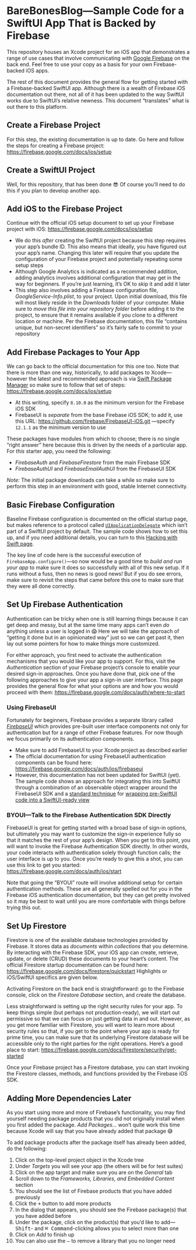 # BareBonesBlog—Sample Code for a SwiftUI App That is Backed by Firebase
This repository houses an Xcode project for an iOS app that demonstrates a range of use cases that involve communicating with [Google Firebase](https://firebase.google.com) on the back end. Feel free to use your copy as a basis for your own Firebase-backed iOS apps.

The rest of this document provides the general flow for getting started with a Firebase-backed SwiftUI app. Although there is a wealth of Firebase iOS documentation out there, not all of it has been updated to the way SwiftUI works due to SwiftUI’s relative newness. This document “translates” what is out there to this platform.

## Create a Firebase Project
For this step, the existing documentation is up to date. Go here and follow the steps for creating a Firebase project: https://firebase.google.com/docs/ios/setup

## Create a SwiftUI Project
Well, for this repository, that has been done 😎 Of course you’ll need to do this if you plan to develop another app.

## Add iOS to the Firebase Project
Continue with the official iOS setup document to set up your Firebase project with iOS: https://firebase.google.com/docs/ios/setup
* We do this _after_ creating the SwiftUI project because this step requires your app’s bundle ID. This also means that ideally, you have figured out your app’s name. Changing this later will require that you update the configuration of your Firebase project and potentially repeating some setup steps
* Although Google Analytics is indicated as a recommended addition, adding analytics involves additional configuration that may get in the way for beginners. If you’re just learning, it’s OK to skip it and add it later
* This step also involves adding a Firebase configuration file, _GoogleService-Info.plist_, to your project. Upon initial download, this file will most likely reside in the _Downloads_ folder of your computer. Make sure to _move this file into your repository folder_ before adding it to the project, to ensure that it remains available if you clone to a different location or machine. Per the Firebase documentation, this file “contains unique, but non-secret identifiers” so it’s fairly safe to commit to your repository

## Add Firebase Packages to Your App
We can go back to the official documentation for this one too. Note that there is more than one way, historically, to add packages to Xcode—however the latest and recommended approach is via [Swift Package Manager](https://github.com/firebase/firebase-ios-sdk/blob/master/SwiftPackageManager.md) so make sure to follow that set of steps: https://firebase.google.com/docs/ios/setup
* At this writing, specify `8.10.0` as the minimum version for the Firebase iOS SDK
* FirebaseUI is _separate_ from the base Firebase iOS SDK; to add it, use this URL: https://github.com/firebase/FirebaseUI-iOS.git —specify `12.1.1` as the minimum version to use

These packages have modules from which to choose; there is no single “right answer” here because this is driven by the needs of a particular app. For _this_ starter app, you need the following:
* _FirebaseAuth_ and _FirebaseFirestore_ from the main Firebase SDK
* _FirebaseAuthUI_ and _FirebaseEmailAuthUI_ from the FirebaseUI SDK

_Note:_ The initial package downloads can take a while so make sure to perform this step in an environment with good, stable Internet connectivity.

## Basic Firebase Configuration
Baseline Firebase configuration is documented on the official startup page, but makes reference to a protocol called [`UIApplicationDelegate`](https://developer.apple.com/documentation/uikit/uiapplicationdelegate) which isn’t part of a SwiftUI project by default. The sample code shows how to set this up, and if you need additional details, you can turn to this [Hacking with Swift page](https://www.hackingwithswift.com/quick-start/swiftui/how-to-add-an-appdelegate-to-a-swiftui-app).

The key line of code here is the successful execution of `FirebaseApp.configure()`—so now would be a good time to _build and run your app_ to make sure it does so successfully with all of this new setup. If it runs without a fuss, then no news is good news! But if you do see errors, make sure to revisit the steps that came before this one to make sure that they were all done correctly.

## Set Up Firebase Authentication
Authentication can be tricky when one is still learning things because it can get deep and messy, but at the same time many apps can’t even _do_ anything unless a user is logged in 😱 Here we will take the approach of “getting it done but in an opinionated way” just so we can get past it, then lay out some pointers for how to make things more customized.

For either approach, you first need to activate the authentication mechanisms that you would like your app to support. For this, visit the _Authentication_ section of your Firebase project’s console to enable your desired sign-in approaches. Once you have done that, pick one of the following approaches to give your app a sign-in user interface. This page provides the general flow for what your options are and how you would proceed with them: https://firebase.google.com/docs/auth/where-to-start

### Using FirebaseUI
Fortunately for beginners, Firebase provides a separate library called [_FirebaseUI_](https://github.com/firebase/firebaseui-ios) which provides pre-built user interface components not only for authentication but for a range of other Firebase features. For now though we focus primarily on its authentication components.

* Make sure to add FirebaseUI to your Xcode project as described earlier
* The official documentation for using FirebaseUI authentication components can be found here: https://firebase.google.com/docs/auth/ios/firebaseui
* However, this documentation has not been updated for SwiftUI (yet). The sample code shows an approach for integrating this into SwiftUI through a combination of an observable object wrapper around the FirebaseUI SDK and a [standard technique](https://developer.apple.com/tutorials/swiftui/interfacing-with-uikit) for [wrapping pre-SwiftUI code into a SwiftUI-ready view](https://www.hackingwithswift.com/books/ios-swiftui/wrapping-a-uiviewcontroller-in-a-swiftui-view)

### BYOUI—Talk to the Firebase Authentication SDK Directly
FirebaseUI is great for getting started with a broad base of sign-in options, but ultimately you may want to customize the sign-in experience fully so that it matches the rest of your app’s design. When you get to this point, you will want to invoke the Firebase Authentication SDK directly. In other words, your code interacts with authentication solely through function calls; the user interface is up to you. Once you’re ready to give this a shot, you can use this link to get you started: https://firebase.google.com/docs/auth/ios/start

Note that going the “BYOUI” route will involve additional setup for certain authentication methods. These are all generally spelled out for you in the Firebase iOS authentication documentation, but they can get pretty involved so it may be best to wait until you are more comfortable with things before trying this out.

## Set Up Firestore
Firestore is one of the available database technologies provided by Firebase. It stores data as _documents_ within _collections_ that you determine. By interacting with the Firebase SDK, your iOS app can create, retrieve, update, or delete (CRUD) these documents to your heart’s content. The official Firestore startup documentation can be found here: https://firebase.google.com/docs/firestore/quickstart Highlights or iOS/SwiftUI specifics are given below.

Activating Firestore on the back end is straightforward: go to the Firebase console, click on the _Firestore Database_ section, and create the database.

Less straightforward is setting up the right security rules for your app. To keep things simple (but perhaps not production-ready), we will start out permissive so that we can focus on just getting data in and out. However, as you get more familiar with Firestore, you will want to learn more about security rules so that, if you get to the point where your app is ready for prime time, you can make sure that its underlying Firestore database will be accessible only to the right parties for the right operations. Here’s a good place to start: https://firebase.google.com/docs/firestore/security/get-started

Once your Firebase project has a Firestore database, you can start invoking the Firestore classes, methods, and functions provided by the Firebase iOS SDK.

## Adding More Dependencies Later
As you start using more and more of Firebase’s functionality, you may find yourself needing package products that you did not originally install when you first added the package. _Add Packages…_ won’t quite work this time because Xcode will say that you have already added that package 😅

To add package products after the package itself has already been added, do the following:
1. Click on the top-level project object in the Xcode tree
2. Under _Targets_ you will see your app (the others will be for test suites)
3. Click on the app target and make sure you are on the _General_ tab
4. Scroll down to the _Frameworks, Libraries, and Embedded Content_ section
5. You should see the list of Firebase products that you have added previously
6. Click the <kbd>+</kbd> button to add more products
7. In the dialog that appears, you should see the Firebase package(s) that you have added before
8. Under the package, click on the product(s) that you’d like to add—<kbd>Shift</kbd>- and <kbd>⌘ Command</kbd>-clicking allows you to select more than one
9. Click on _Add_ to finish up
10. You can also use the <kbd>–</kbd> to remove a library that you no longer need




